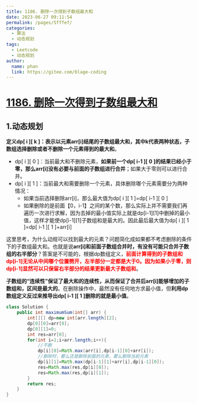 ```yaml
---
title: 1186. 删除一次得到子数组最大和
date: 2023-06-27 09:11:54
permalink: /pages/5fffef/
categories:
  - 算法
  - 动态规划
tags:
  - Leetcode
  - 动态规划
author: 
  name: phan
  link: https://gitee.com/blage-coding
---
```

# [1186. 删除一次得到子数组最大和](https://leetcode.cn/problems/maximum-subarray-sum-with-one-deletion/)

## 1.动态规划

**定义dp\[ i \]\[ k \]：表示以元素arr\[i\]结尾的子数组最大和，其中k代表两种状态，子数组选择删除或者不删除一个元素得到的最大和**。

- dp\[ i \]\[ 0 \]：当前最大和不删除元素，**如果前一个dp\[ i-1 \]\[ 0 \]的结果已经小于零，那么arr\[i\]没有必要与前面的子数组进行合并**；如果大于零则可以进行合并。
- dp\[ i \]\[ 1 \]：当前最大和需要删除一个元素，具体删除哪个元素需要分为两种情况：
  - 如果当前选择删除arr\[i\]，那么最大值为dp\[ i \]\[ 1 \]=dp\[ i-1 \]\[ 0 \]
  - 如果删除的是前面【0，i-1】之间的某个数，那么实际上并不需要我们再遍历一次进行求解，因为去掉的最小值实际上就是dp\[i-1\]\[1\]中删掉的最小值，这样才能使dp\[i-1\]\[1\]子数组和是最大的。因此最后最大值为dp\[ i \]\[ 1 \]=dp\[ i-1 \]\[ 1 \]+arr\[i\]

这里思考，为什么动规可以找到最大的元素？问题简化成如果都不考虑删除的条件下的子数组最大和。也就是说**arr\[i\]和前面子数组合并时，有没有可能只合并子数组的右半部分**？答案是不可能的，根据dp数组定义，<font color="red">**前面计算得到的子数组和dp\[i-1\]无论从中间哪个位置劈开，左半部分一定都是大于0。因为如果小于零，则dp\[i-1\]显然可以只保留右半部分的结果更新最大子数组和**</font>。

**子数组的“连续性”保证了最大和的连续性，从而保证了合并后arr\[i\]能够增加的子数组和，区间是最大的**。在删除操作中，最然没有任何地方求最小值，但**利用dp数组定义反过来推导出dp\[ i-1 \]\[ 1 \]删除的就是最小值**。

```java
class Solution {
    public int maximumSum(int[] arr) {
        int[][] dp=new int[arr.length][2];
        dp[0][0]=arr[0];
        dp[0][1]=0;
        int res=arr[0];
        for(int i=1;i<arr.length;i++){
            //不删
            dp[i][0]=Math.max(arr[i],dp[i-1][0]+arr[i]);
            //删除时，要么还是删除前面的元素，要么删除当前元素
            dp[i][1]=Math.max(dp[i-1][1]+arr[i],dp[i-1][0]);
            res=Math.max(res,dp[i][0]);
            res=Math.max(res,dp[i][1]);
        }
        return res; 
    }
}
```